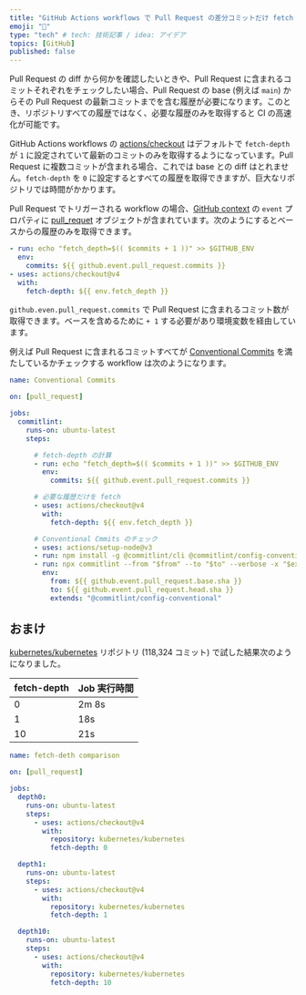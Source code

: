 ```yaml
---
title: "GitHub Actions workflows で Pull Request の差分コミットだけ fetch する"
emoji: "🐙"
type: "tech" # tech: 技術記事 / idea: アイデア
topics: [GitHub]
published: false
---
```


Pull Request の diff から何かを確認したいときや、Pull Request に含まれるコミットそれぞれをチェックしたい場合、Pull Request の base (例えば `main`) からその Pull Request の最新コミットまでを含む履歴が必要になります。このとき、リポジトリすべての履歴ではなく、必要な履歴のみを取得すると CI の高速化が可能です。

GitHub Actions workflows の [actions/checkout](https://github.com/actions/checkout) はデフォルトで `fetch-depth` が `1` に設定されていて最新のコミットのみを取得するようになっています。Pull Request に複数コミットが含まれる場合、これでは base との diff はとれません。`fetch-depth` を `0` に設定するとすべての履歴を取得できますが、巨大なリポジトリでは時間がかかります。

Pull Request でトリガーされる workflow の場合、[GitHub context](https://docs.github.com/en/actions/learn-github-actions/contexts#github-context) の `event` プロパティに [pull_requet](https://docs.github.com/en/webhooks/webhook-events-and-payloads#pull_request) オブジェクトが含まれています。次のようにするとベースからの履歴のみを取得できます。

```yaml
- run: echo "fetch_depth=$(( $commits + 1 ))" >> $GITHUB_ENV
  env:
    commits: ${{ github.event.pull_request.commits }}
- uses: actions/checkout@v4
  with:
    fetch-depth: ${{ env.fetch_depth }}
```

`github.even.pull_request.commits` で Pull Request に含まれるコミット数が取得できます。ベースを含めるために `+ 1` する必要があり環境変数を経由しています。

例えば Pull Request に含まれるコミットすべてが [Conventional Commits](https://www.conventionalcommits.org/en/v1.0.0/) を満たしているかチェックする workflow は次のようになります。

```yaml
name: Conventional Commits

on: [pull_request]

jobs:
  commitlint:
    runs-on: ubuntu-latest
    steps:

      # fetch-depth の計算
      - run: echo "fetch_depth=$(( $commits + 1 ))" >> $GITHUB_ENV
        env:
          commits: ${{ github.event.pull_request.commits }}

      # 必要な履歴だけを fetch
      - uses: actions/checkout@v4
        with:
          fetch-depth: ${{ env.fetch_depth }}

      # Conventional Cmmits のチェック
      - uses: actions/setup-node@v3
      - run: npm install -g @commitlint/cli @commitlint/config-conventional
      - run: npx commitlint --from "$from" --to "$to" --verbose -x "$extends"
        env:
          from: ${{ github.event.pull_request.base.sha }}
          to: ${{ github.event.pull_request.head.sha }}
          extends: "@commitlint/config-conventional"
```

## おまけ

[kubernetes/kubernetes](https://github.com/kubernetes/kubernetes) リポジトリ (118,324 コミット) で試した結果次のようになりました。

| fetch-depth | Job 実行時間 |
|-------------|-------------|
| 0 | 2m 8s |
| 1 | 18s |
| 10 | 21s |

```yaml
name: fetch-deth comparison

on: [pull_request]

jobs:
  depth0:
    runs-on: ubuntu-latest
    steps:
      - uses: actions/checkout@v4
        with:
          repository: kubernetes/kubernetes
          fetch-depth: 0

  depth1:
    runs-on: ubuntu-latest
    steps:
      - uses: actions/checkout@v4
        with:
          repository: kubernetes/kubernetes
          fetch-depth: 1

  depth10:
    runs-on: ubuntu-latest
    steps:
      - uses: actions/checkout@v4
        with:
          repository: kubernetes/kubernetes
          fetch-depth: 10
```